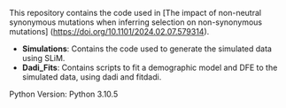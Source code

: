 This repository contains the code used in [The impact of non-neutral synonymous mutations when inferring selection on non-synonymous mutations] (https://doi.org/10.1101/2024.02.07.579314). 

* **Simulations**: Contains the code used to generate the simulated data using SLiM.
* **Dadi_Fits**: Contains scripts to fit a demographic model and DFE to the simulated data, using dadi and fitdadi.

Python Version: Python 3.10.5

